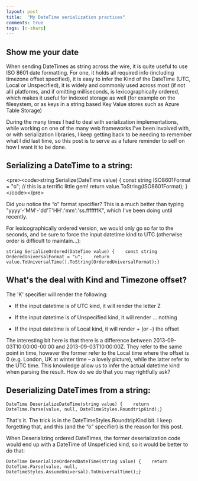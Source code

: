 ```yaml
---
layout: post
title:  "My DateTime serialization practices"
comments: true
tags: [c-sharp]
---
```


## Show me your date
When sending DateTimes as string across the wire, it is quite useful to use ISO 8601 date formatting. For one, it holds all required info (including timezone offset specified), it is easy to infer the Kind of the DateTime (UTC, Local or Unspecified), it is widely and commonly used across most (if not all) platforms, and if omitting milliseconds, is lexicographically ordered, which makes it useful for indexed storage as well (for example on the filesystem, or as keys in a string based Key Value stores such as Azure Table Storage)

During the many times I had to deal with serialization implementations, while working on one of the many web frameworks I've been involved with, or with serialization libraries, I keep getting back to be needing to remember what I did last time, so this post is to serve as a future reminder to self on how I want it to be done.

## Serializing a DateTime to a string:
&lt;pre&gt;&lt;code&gt;string Serialize(DateTime value) {
    const string ISO8601Format = "o"; // this is a terrific little gem!
    return value.ToString(ISO8601Format);
}&lt;/code&gt;&lt;/pre&gt;

Did you notice the “o” format specifier? This is a much better than typing "yyyy'-'MM'-'dd'T'HH':'mm':'ss.fffffffK", which I've been doing until recently.

For lexicographically ordered version, we would only go so far to the seconds, and be sure to force the input datetime kind to UTC (otherwise order is difficult to maintain…):

```
string SerializeOrdered(DateTime value) {    const string OrderedUniversalFormat = "u";    return value.ToUniversalTime().ToString(OrderedUniversalFormat);}
```



## What's the deal with Kind and Timezone offset?

The 'K' specifier will render the following:
- If the input datetime is of UTC kind, it will render the letter Z 

- If the input datetime is of Unspecified kind, it will render … nothing 

- If the input datetime is of Local kind, it will render + (or –) the offset



The interesting bit here is that there is a difference between 2013-09-03T10:00:00-00:00 and 2013-09-03T10:00:00Z. They refer to the same point in time, however the former refer to the Local time where the offset is 0 (e.g. London, UK at winter time – a lovely picture), while the latter refer to the UTC time. This knowledge allow us to infer the actual datetime kind when parsing the result. How do we do that you may rightfully ask?

## Deserializing DateTimes from a string:

```
DateTime DeserializeDateTime(string value) {    return DateTime.Parse(value, null, DateTimeStyles.RoundtripKind);}
```

That's it. The trick is in the DateTimeStyles.RoundtripKind bit. I keep forgetting that, and this (and the “o” specifier) is the reason for this post.

When Deserializing ordered DateTimes, the former deserialization code would end up with a DateTime of Unspeficied kind, so it would be better to do that:

```
DateTime DeserializeOrderedDateTime(string value) {    return DateTime.Parse(value, null, DateTimeStyles.AssumeUniversal).ToUniversalTime();}
```

